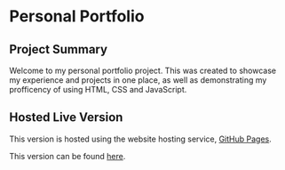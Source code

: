 # Personal Portfolio

## Project Summary

Welcome to my personal portfolio project. This was created to showcase my experience and projects in one place, as well as demonstrating my profficency of using HTML, CSS and JavaScript.

## Hosted Live Version

This version is hosted using the website hosting service, <a href="https://pages.github.com/">GitHub Pages</a>.

This version can be found <a href="https://iagrah99.github.io/My_Portfolio/" target="_blank">here</a>.

